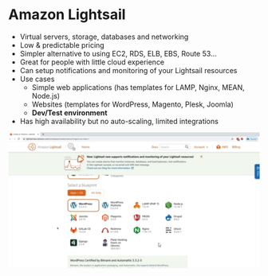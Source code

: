 #  Amazon Lightsail

* Virtual servers, storage, databases and networking
* Low & predictable pricing
* Simpler alternative to using EC2, RDS, ELB, EBS, Route 53...
* Great for people with little cloud experience
* Can setup notifications and monitoring of your Lightsail resources
* Use cases
  * Simple web applications (has templates for LAMP, Nginx, MEAN, Node.js)
  * Websites (templates for WordPress, Magento, Plesk, Joomla)
  * **Dev/Test environment**
* Has high availability but no auto-scaling, limited integrations

![01-Lightsail.png](./images/01-Lightsail.png)